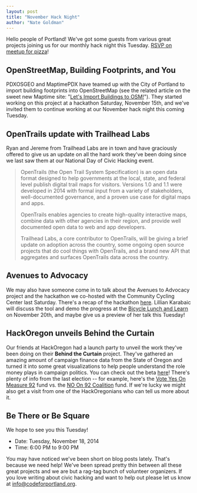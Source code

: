 ```yaml
---
layout: post
title: "November Hack Night"
author: "Nate Goldman"
---
```


Hello people of Portland! We've got some guests from various great projects joining us for our monthly hack night this Tuesday. [RSVP on meetup for pizza](http://www.meetup.com/Code-for-Portland/events/213494252/)!

## OpenStreetMap, Building Footprints, and You

PDXOSGEO and MaptimePDX have teamed up with the City of Portland to import building footprints into OpenStreetMap (see the related article on the sweet new Maptime site: "[Let's Import Buildings to OSM!](http://maptime.io/portland/event/2014/11/15/november-osm-hackathon-event/)"). They started working on this project at a hackathon Saturday, November 15th, and we've invited them to continue working at our November hack night this coming Tuesday.

## OpenTrails update with Trailhead Labs

Ryan and Jereme from Trailhead Labs are in town and have graciously offered to give us an update on all the hard work they've been doing since we last saw them at our National Day of Civic Hacking event.

> OpenTrails (the Open Trail System Specification) is an open data format designed to help governments at the local, state, and federal level publish digital trail maps for visitors. Versions 1.0 and 1.1 were developed in 2014 with formal input from a variety of stakeholders, well-documented governance, and a proven use case for digital maps and apps.
>
> OpenTrails enables agencies to create high-quality interactive maps, combine data with other agencies in their region, and provide well documented open data to web and app developers.
>
> Trailhead Labs, a core contributor to OpenTrails, will be giving a brief update on adoption across the country, some ongoing open source projects that do cool things with OpenTrails, and a brand new API that aggregates and surfaces OpenTrails data across the country.

## Avenues to Advocacy

We may also have someone come in to talk about the Avenues to Advocacy project and the hackathon we co-hosted with the Community Cycling Center last Saturday. There's a recap of the hackathon [here](http://www.communitycyclingcenter.org/index.php/hacking-for-a-better-transportation-future/). Lillian Karabaic will discuss the tool and demo the progress at the [Bicycle Lunch and Learn](https://www.portlandoregon.gov/transportation/article/144945) on November 20th, and maybe give us a preview of her talk this Tuesday!

## HackOregon unveils Behind the Curtain

Our friends at HackOregon had a launch party to unveil the work they've been doing on their **Behind the Curtain** project. They've gathered an amazing amount of campaign finance data from the State of Oregon and turned it into some great visualizations to help people understand the role money plays in campaign politics. You can check out the beta [here](http://ballot.hackoregon.org/)! There's plenty of info from the last election -- for example, here's the [Vote Yes On Measure 92](http://ballot.hackoregon.org/#/campaign/17007) fund vs. the [NO On 92 Coalition](http://ballot.hackoregon.org/#/campaign/17015) fund. If we're lucky we might also get a visit from one of the HackOregonians who can tell us more about it.

## Be There or Be Square

We hope to see you this Tuesday!

* Date: Tuesday, November 18, 2014
* Time: 6:00 PM to 9:00 PM

You may have noticed we've been short on blog posts lately. That's because we need help! We've been spread pretty thin between all these great projects and we are but a rag-tag bunch of volunteer organizers. If you love writing about civic hacking and want to help out please let us know at [info@codeforportland.org](info@codeforportland.org).
